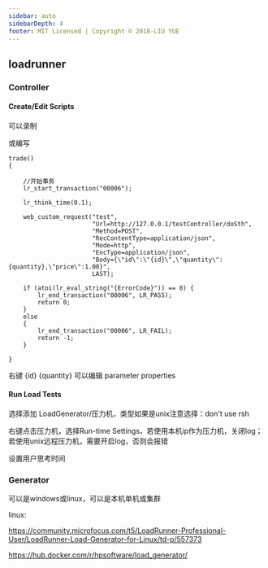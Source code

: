 ```yaml
---
sidebar: auto
sidebarDepth: 4
footer: MIT Licensed | Copyright © 2018-LIU YUE
---
```


## loadrunner

### Controller

#### Create/Edit Scripts

可以录制

或编写

```
trade()
{

    //开始事务
    lr_start_transaction("00006");

    lr_think_time(0.1);

	web_custom_request("test", 
					   "Url=http://127.0.0.1/testController/doSth",
					   "Method=POST",
                       "RecContentType=application/json",
					   "Mode=http",
                       "EncType=application/json",
                       "Body={\"id\":\"{id}\",\"quantity\":{quantity},\"price\":1.00}",
					   LAST);
    
	if (atoi(lr_eval_string("{ErrorCode}")) == 0) {
		lr_end_transaction("00006", LR_PASS);					 
		return 0;
	}
	else
	{
		lr_end_transaction("00006", LR_FAIL);
		return -1;
	}

}
```



右键 {id} {quantity} 可以编辑 parameter properties

#### Run Load Tests

选择添加 LoadGenerator/压力机，类型如果是unix注意选择：don't use rsh

右键点击压力机，选择Run-time Settings，若使用本机ip作为压力机，关闭log；若使用unix远程压力机，需要开启log，否则会报错

设置用户思考时间

### Generator

可以是windows或linux，可以是本机单机或集群

linux: 

https://community.microfocus.com/t5/LoadRunner-Professional-User/LoadRunner-Load-Generator-for-Linux/td-p/557373

https://hub.docker.com/r/hpsoftware/load_generator/